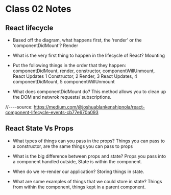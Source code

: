 # Class 02 Notes

## React lifecycle

- Based off the diagram, what happens first, the ‘render’ or the ‘componentDidMount’? Render

- What is the very first thing to happen in the lifecycle of React? Mounting

- Put the following things in the order that they happen: componentDidMount, render, constructor, componentWillUnmount, React Updates 1 Constructor, 2 Render, 3 React Updates, 4 componentDidMount, 5 componentWillUnmount

- What does componentDidMount do? This method allows you to clean up the DOM and netwrok requests/ subscriptions.

//----source: https://medium.com/@joshuablankenshipnola/react-component-lifecycle-events-cb77e670a093

## React State Vs Props

- What types of things can you pass in the props? Things you can pass to a constructor, are the same things you can pass to props

 - What is the big difference between props and state? Props you pass into a component handled outside, State is within the component.

- When do we re-render our application? Storing things in state.

- What are some examples of things that we could store in state? Things from within the component, things kept in a parent component.
